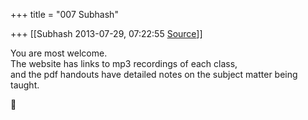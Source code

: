 +++
title = "007 Subhash"

+++
[[Subhash	2013-07-29, 07:22:55 [Source](https://groups.google.com/g/samskrita/c/DxLsLlF0CPQ)]]



You are most welcome.  
The website has links to mp3 recordings of each class,  
and the pdf handouts have detailed notes on the subject matter being taught.



